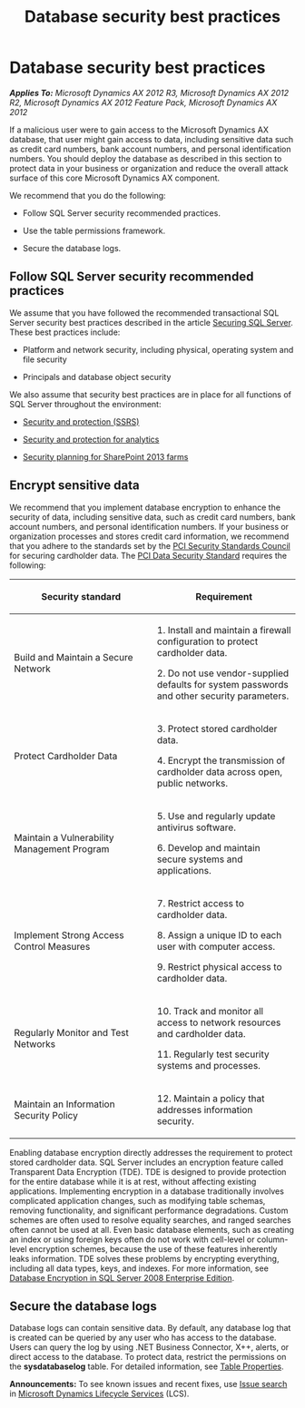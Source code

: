 ﻿---
title: Database security best practices
TOCTitle: Database security best practices
ms:assetid: 5673912e-3b7c-4ec8-a31f-da02d2727797
ms:mtpsurl: https://technet.microsoft.com/en-us/library/Dn385338(v=AX.60)
ms:contentKeyID: 56554591
ms.date: 04/18/2014
mtps_version: v=AX.60
---

# Database security best practices 


_**Applies To:** Microsoft Dynamics AX 2012 R3, Microsoft Dynamics AX 2012 R2, Microsoft Dynamics AX 2012 Feature Pack, Microsoft Dynamics AX 2012_

If a malicious user were to gain access to the Microsoft Dynamics AX database, that user might gain access to data, including sensitive data such as credit card numbers, bank account numbers, and personal identification numbers. You should deploy the database as described in this section to protect data in your business or organization and reduce the overall attack surface of this core Microsoft Dynamics AX component.

We recommend that you do the following:

  - Follow SQL Server security recommended practices.

  - Use the table permissions framework.

  - Secure the database logs.

## Follow SQL Server security recommended practices

We assume that you have followed the recommended transactional SQL Server security best practices described in the article [Securing SQL Server](http://msdn.microsoft.com/en-us/library/bb283235.aspx). These best practices include:

  - Platform and network security, including physical, operating system and file security

  - Principals and database object security

We also assume that security best practices are in place for all functions of SQL Server throughout the environment:

  - [Security and protection (SSRS)](http://msdn.microsoft.com/en-us/library/bb522728.aspx)

  - [Security and protection for analytics](security-and-protection-for-analytics.md)

  - [Security planning for SharePoint 2013 farms](http://technet.microsoft.com/en-us/library/hh377941.aspx)

## Encrypt sensitive data

We recommend that you implement database encryption to enhance the security of data, including sensitive data, such as credit card numbers, bank account numbers, and personal identification numbers. If your business or organization processes and stores credit card information, we recommend that you adhere to the standards set by the [PCI Security Standards Council](http://go.microsoft.com/fwlink/?linkid=119942) for securing cardholder data. The [PCI Data Security Standard](http://go.microsoft.com/fwlink/?linkid=119943) requires the following:

<table>
<colgroup>
<col style="width: 50%" />
<col style="width: 50%" />
</colgroup>
<thead>
<tr class="header">
<th><p>Security standard</p></th>
<th><p>Requirement</p></th>
</tr>
</thead>
<tbody>
<tr class="odd">
<td><p>Build and Maintain a Secure Network</p></td>
<td><p>1. Install and maintain a firewall configuration to protect cardholder data.</p>
<p>2. Do not use vendor-supplied defaults for system passwords and other security parameters.</p></td>
</tr>
<tr class="even">
<td><p>Protect Cardholder Data</p></td>
<td><p>3. Protect stored cardholder data.</p>
<p>4. Encrypt the transmission of cardholder data across open, public networks.</p></td>
</tr>
<tr class="odd">
<td><p>Maintain a Vulnerability Management Program</p></td>
<td><p>5. Use and regularly update antivirus software.</p>
<p>6. Develop and maintain secure systems and applications.</p></td>
</tr>
<tr class="even">
<td><p>Implement Strong Access Control Measures</p></td>
<td><p>7. Restrict access to cardholder data.</p>
<p>8. Assign a unique ID to each user with computer access.</p>
<p>9. Restrict physical access to cardholder data.</p></td>
</tr>
<tr class="odd">
<td><p>Regularly Monitor and Test Networks</p></td>
<td><p>10. Track and monitor all access to network resources and cardholder data.</p>
<p>11. Regularly test security systems and processes.</p></td>
</tr>
<tr class="even">
<td><p>Maintain an Information Security Policy</p></td>
<td><p>12. Maintain a policy that addresses information security.</p></td>
</tr>
</tbody>
</table>


Enabling database encryption directly addresses the requirement to protect stored cardholder data. SQL Server includes an encryption feature called Transparent Data Encryption (TDE). TDE is designed to provide protection for the entire database while it is at rest, without affecting existing applications. Implementing encryption in a database traditionally involves complicated application changes, such as modifying table schemas, removing functionality, and significant performance degradations. Custom schemes are often used to resolve equality searches, and ranged searches often cannot be used at all. Even basic database elements, such as creating an index or using foreign keys often do not work with cell-level or column-level encryption schemes, because the use of these features inherently leaks information. TDE solves these problems by encrypting everything, including all data types, keys, and indexes. For more information, see [Database Encryption in SQL Server 2008 Enterprise Edition](http://go.microsoft.com/fwlink/?linkid=119936).

## Secure the database logs

Database logs can contain sensitive data. By default, any database log that is created can be queried by any user who has access to the database. Users can query the log by using .NET Business Connector, X++, alerts, or direct access to the database. To protect data, restrict the permissions on the **sysdatabaselog** table. For detailed information, see [Table Properties](https://technet.microsoft.com/en-us/library/aa871620\(v=ax.60\)).

  
**Announcements:** To see known issues and recent fixes, use [Issue search](http://go.microsoft.com/fwlink/?linkid=389258) in [Microsoft Dynamics Lifecycle Services](http://go.microsoft.com/fwlink/?linkid=306505) (LCS).

